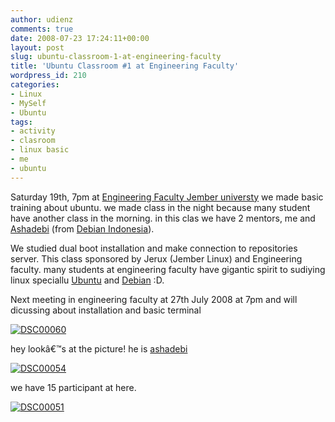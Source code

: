 ```yaml
---
author: udienz
comments: true
date: 2008-07-23 17:24:11+00:00
layout: post
slug: ubuntu-classroom-1-at-engineering-faculty
title: 'Ubuntu Classroom #1 at Engineering Faculty'
wordpress_id: 210
categories:
- Linux
- MySelf
- Ubuntu
tags:
- activity
- clasroom
- linux basic
- me
- ubuntu
---
```


Saturday 19th, 7pm at [Engineering Faculty Jember universty](http://www.unej.ac.id) we made basic training about ubuntu. we made class in the night because many student have another class in the morning. in this clas we have 2 mentors, me and [Ashadebi](http://blog.sapisuper.org/) (from [Debian Indonesia](http://www.debian-id.org)).

We studied dual boot installation and make connection to repositories server. This class sponsored by Jerux (Jember Linux) and Engineering faculty. many students at engineering faculty have gigantic spirit to sudiying linux speciallu [Ubuntu](http://www.ubuntu.com) and [Debian](http://www.debian.org) :D.

Next meeting in engineering faculty at 27th July 2008 at 7pm and will dicussing about installation and basic terminal

[![DSC00060](http://farm4.static.flickr.com/3015/2695599663_9bb1eebf6b.jpg)](http://www.flickr.com/photos/udienz/2695599663/)

hey lookâ€™s at the picture! he is [ashadebi](http://blog.sapisuper.org/)

[![DSC00054](http://farm4.static.flickr.com/3255/2695599661_eb364d4798.jpg)](http://www.flickr.com/photos/udienz/2695599661/)

we have 15 participant at here.

[![DSC00051](http://farm4.static.flickr.com/3147/2695599655_ab7d0d06f2.jpg)](http://www.flickr.com/photos/udienz/2695599655/)
